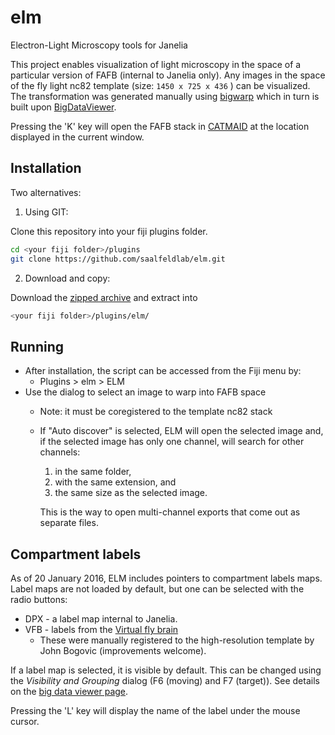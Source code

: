 # elm
Electron-Light Microscopy tools for Janelia

This project enables visualization of light microscopy in the space of a particular version of 
FAFB (internal to Janelia only).  Any images in the space of the fly light nc82 template (size: `1450 x 725 x 436` ) can be visualized.  
The transformation was generated manually using [bigwarp](http://fiji.sc/BigWarp) which in turn is built upon
[BigDataViewer](http://fiji.sc/BigDataViewer).

Pressing the 'K' key will open the FAFB stack in [CATMAID](http://catmaid.readthedocs.org/en/stable/) at the 
location displayed in the current window.

## Installation
Two alternatives:

1. Using GIT:
  
  Clone this repository into your fiji plugins folder.
  
  ```bash
  cd <your fiji folder>/plugins
  git clone https://github.com/saalfeldlab/elm.git
  ```
2. Download and copy:
  
  Download the [zipped archive](https://github.com/saalfeldlab/elm/archive/master.zip) and extract into
  
  ```bash
  <your fiji folder>/plugins/elm/
  ```

## Running
* After installation, the script can be accessed from the Fiji menu by:  
  * Plugins > elm > ELM
* Use the dialog to select an image to warp into FAFB space
  * Note: it must be coregistered to the template nc82 stack
  * If "Auto discover" is selected, ELM will open the selected image and, if the selected image has only one channel, will search for other channels:
      1. in the same folder,
      2. with the same extension, and
      3. the same size as the selected image.
    
    This is the way to open multi-channel exports that come out as separate files.

## Compartment labels
As of 20 January 2016, ELM includes pointers to compartment labels maps.
Label maps are not loaded by default, but one can be selected with the radio buttons:
* DPX - a label map internal to Janelia.
* VFB - labels from the [Virtual fly brain](https://github.com/VirtualFlyBrain/DrosAdultBRAINdomains)
  * These were manually registered to the high-resolution template by John Bogovic (improvements welcome).

If a label map is selected, it is visible by default.  This can be changed using the *Visibility and Grouping* dialog (F6 (moving) and F7 (target)).  See details on the [big data viewer page](http://fiji.sc/BigDataViewer#Displaying_Multiple_Sources).

Pressing the 'L' key will display the name of the label under the mouse cursor.
